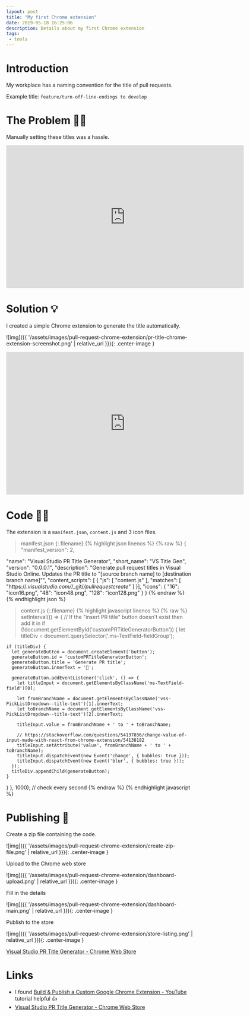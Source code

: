 ```yaml
---
layout: post
title: "My first Chrome extension"
date: 2019-05-18 16:25:06
description: Details about my first Chrome extension
tags: 
 - tools
---
```


# Introduction

My workplace has a naming convention for the title of pull requests. 

Example title: `feature/turn-off-line-endings to develop`

# The Problem 🤦‍♂️

Manually setting these titles was a hassle.

<iframe width="640" height="385" src="https://www.youtube.com/embed/VHuAQcZtMP8" frameborder="0" allowfullscreen></iframe><br>

# Solution 💡

I created a simple Chrome extension to generate the title automatically.  

![img]({{ '/assets/images/pull-request-chrome-extension/pr-title-chrome-extension-screenshot.png' | relative_url }}){: .center-image }

<iframe width="640" height="385" src="https://www.youtube.com/embed/Mdlk2XhaXl8" frameborder="0" allowfullscreen></iframe><br>

# Code 👨‍💻

The extension is a `manifest.json`, `content.js` and 3 icon files.

>manifest.json
{:.filename}
{% highlight json linenos %}
{% raw %}
{
  "manifest_version": 2,

  "name": "Visual Studio PR Title Generator",
  "short_name": "VS Title Gen",
  "version": "0.0.0.1",
  "description": "Generate pull request titles in Visual Studio Online. Updates the PR title to \"[source branch name] to [destination branch name]\"",
  "content_scripts": [
  {
    "js": [ "content.js" ],
    "matches": [ "https://*.visualstudio.com/*/_git/*/pullrequestcreate*" ]
  }],
  "icons": {
    "16": "icon16.png",
    "48": "icon48.png",
    "128": "icon128.png"
  }
}
{% endraw %}
{% endhighlight json %}

>content.js
{:.filename}
{% highlight javascript linenos %}
{% raw %}
setInterval(() => {
  // If the "insert PR title" button doesn't exist then add it in
  if (!document.getElementById('customPRTitleGeneratorButton')) {
    let titleDiv = document.querySelector('.ms-TextField-fieldGroup');

    if (titleDiv) {
      let generateButton = document.createElement('button');
      generateButton.id = 'customPRTitleGeneratorButton';
      generateButton.title = 'Generate PR title';
      generateButton.innerText = '🖖';

      generateButton.addEventListener('click', () => {
        let titleInput = document.getElementsByClassName('ms-TextField-field')[0];

        let fromBranchName = document.getElementsByClassName('vss-PickListDropdown--title-text')[1].innerText;
        let toBranchName = document.getElementsByClassName('vss-PickListDropdown--title-text')[2].innerText;

        titleInput.value = fromBranchName + ' to ' + toBranchName;

        // https://stackoverflow.com/questions/54137836/change-value-of-input-made-with-react-from-chrome-extension/54138182
        titleInput.setAttribute('value', fromBranchName + ' to ' + toBranchName);
        titleInput.dispatchEvent(new Event('change', { bubbles: true }));
        titleInput.dispatchEvent(new Event('blur', { bubbles: true }));
      });
      titleDiv.appendChild(generateButton);
    }
  }
}, 1000); // check every second
{% endraw %}
{% endhighlight javascript %}

# Publishing 🚀

Create a zip file containing the code.

![img]({{ '/assets/images/pull-request-chrome-extension/create-zip-file.png' | relative_url }}){: .center-image }

Upload to the Chrome web store  

![img]({{ '/assets/images/pull-request-chrome-extension/dashboard-upload.png' | relative_url }}){: .center-image }

Fill in the details 

![img]({{ '/assets/images/pull-request-chrome-extension/dashboard-main.png' | relative_url }}){: .center-image }

Publish to the store

![img]({{ '/assets/images/pull-request-chrome-extension/store-listing.png' | relative_url }}){: .center-image }

[Visual Studio PR Title Generator - Chrome Web Store](https://chrome.google.com/webstore/detail/visual-studio-pr-title-ge/lbkfohchcccpbmgckjbcgcnlmohdieej)

# Links

* I found [Build & Publish a Custom Google Chrome Extension - YouTube](https://www.youtube.com/watch?v=wHZCYi1K664) tutorial helpful 👍
* [Visual Studio PR Title Generator - Chrome Web Store](https://chrome.google.com/webstore/detail/visual-studio-pr-title-ge/lbkfohchcccpbmgckjbcgcnlmohdieej)